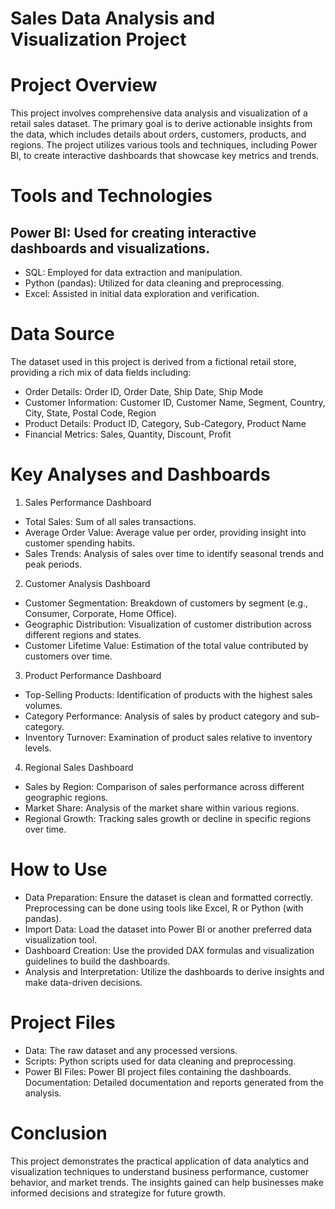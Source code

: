 
# Sales Data Analysis and Visualization Project

# Project Overview
This project involves comprehensive data analysis and visualization of a retail sales dataset. The primary goal is to derive actionable insights from the data, which includes details about orders, customers, products, and regions. The project utilizes various tools and techniques, including Power BI, to create interactive dashboards that showcase key metrics and trends.


# Tools and Technologies

## Power BI: Used for creating interactive dashboards and visualizations.
- SQL: Employed for data extraction and manipulation.
- Python (pandas): Utilized for data cleaning and preprocessing.
- Excel: Assisted in initial data exploration and verification.


# Data Source
The dataset used in this project is derived from a fictional retail store, providing a rich mix of data fields including:
- Order Details: Order ID, Order Date, Ship Date, Ship Mode
- Customer Information: Customer ID, Customer Name, Segment, Country, City, State, Postal Code, Region
- Product Details: Product ID, Category, Sub-Category, Product Name
- Financial Metrics: Sales, Quantity, Discount, Profit

# Key Analyses and Dashboards
1. Sales Performance Dashboard
- Total Sales: Sum of all sales transactions.
- Average Order Value: Average value per order, providing insight into customer spending habits.
- Sales Trends: Analysis of sales over time to identify seasonal trends and peak periods.
2. Customer Analysis Dashboard
- Customer Segmentation: Breakdown of customers by segment (e.g., Consumer, Corporate, Home Office).
- Geographic Distribution: Visualization of customer distribution across different regions and states.
- Customer Lifetime Value: Estimation of the total value contributed by customers over time.
3. Product Performance Dashboard
- Top-Selling Products: Identification of products with the highest sales volumes.
- Category Performance: Analysis of sales by product category and sub-category.
- Inventory Turnover: Examination of product sales relative to inventory levels.
4. Regional Sales Dashboard
- Sales by Region: Comparison of sales performance across different geographic regions.
- Market Share: Analysis of the market share within various regions.
- Regional Growth: Tracking sales growth or decline in specific regions over time.

# How to Use
- Data Preparation: Ensure the dataset is clean and formatted correctly. Preprocessing can be done using tools like Excel, R or Python (with pandas).
- Import Data: Load the dataset into Power BI or another preferred data visualization tool.
- Dashboard Creation: Use the provided DAX formulas and visualization guidelines to build the dashboards.
- Analysis and Interpretation: Utilize the dashboards to derive insights and make data-driven decisions.

# Project Files
- Data: The raw dataset and any processed versions.
- Scripts: Python scripts used for data cleaning and preprocessing.
- Power BI Files: Power BI project files containing the dashboards.
Documentation: Detailed documentation and reports generated from the analysis.

# Conclusion
This project demonstrates the practical application of data analytics and visualization techniques to understand business performance, customer behavior, and market trends. The insights gained can help businesses make informed decisions and strategize for future growth.